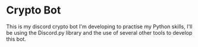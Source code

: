 # Crypto Bot
This is my discord crypto bot I'm developing to practise my Python skills, I'll be using the Discord.py library and the use of several other tools to develop this bot.
